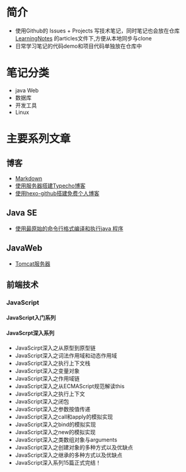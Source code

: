 # 简介
- 使用Github的 Issues + Projects 写技术笔记，同时笔记也会放在仓库 [LearningNotes](https://github.com/huangtiancai/LearningNotes) 的articles文件下,方便从本地同步与clone
- 日常学习笔记的代码demo和项目代码单独放在仓库中

# 笔记分类
- java Web
- 数据库
- 开发工具
- Linux

# 主要系列文章
## 博客
- [Markdown](https://github.com/huangtiancai/LearningNotes/issues/5)
- [使用服务器搭建Typecho博客](https://github.com/huangtiancai/LearningNotes/issues/6)
- [使用hexo-github搭建免费个人博客](https://github.com/huangtiancai/LearningNotes/issues/7)

## Java SE
- [使用最原始的命令行格式编译和执行java 程序](https://github.com/huangtiancai/LearningNotes/issues/1)
## JavaWeb
- [Tomcat服务器](https://github.com/huangtiancai/LearningNotes/issues/2)

## 前端技术
### JavaScript
#### JavaScript入门系列
#### JavaScrpt深入系列
- JavaScirpt深入之从原型到原型链
- JavaScript深入之词法作用域和动态作用域
- JavaScript深入之执行上下文栈
- JavaScript深入之变量对象
- JavaScript深入之作用域链
- JavaScript深入之从ECMAScript规范解读this
- JavaScript深入之执行上下文
- JavaScript深入之闭包
- JavaScript深入之参数按值传递
- JavaScript深入之call和apply的模拟实现
- JavaScript深入之bind的模拟实现
- JavaScript深入之new的模拟实现
- JavaScript深入之类数组对象与arguments
- JavaScript深入之创建对象的多种方式以及优缺点
- JavaScript深入之继承的多种方式以及优缺点
- JavaScript深入系列15篇正式完结！


